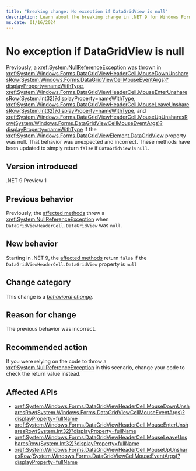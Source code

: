 ```yaml
---
title: "Breaking change: No exception if DataGridView is null"
description: Learn about the breaking change in .NET 9 for Windows Forms where DataGridViewHeaderCell methods no longer throw an exception if the DataGridView property is null.
ms.date: 01/16/2024
---
```

# No exception if DataGridView is null

Previously, a <xref:System.NullReferenceException> was thrown in <xref:System.Windows.Forms.DataGridViewHeaderCell.MouseDownUnsharesRow(System.Windows.Forms.DataGridViewCellMouseEventArgs)?displayProperty=nameWithType>, <xref:System.Windows.Forms.DataGridViewHeaderCell.MouseEnterUnsharesRow(System.Int32)?displayProperty=nameWithType>, <xref:System.Windows.Forms.DataGridViewHeaderCell.MouseLeaveUnsharesRow(System.Int32)?displayProperty=nameWithType>, and <xref:System.Windows.Forms.DataGridViewHeaderCell.MouseUpUnsharesRow(System.Windows.Forms.DataGridViewCellMouseEventArgs)?displayProperty=nameWithType> if the <xref:System.Windows.Forms.DataGridViewElement.DataGridView> property was null. That behavior was unexpected and incorrect. These methods have been updated to simply return `false` if `DataGridView` is `null`.

## Version introduced

.NET 9 Preview 1

## Previous behavior

Previously, the [affected methods](#affected-apis) threw a <xref:System.NullReferenceException> when `DataGridViewHeaderCell.DataGridView` was `null`.

## New behavior

Starting in .NET 9, the [affected methods](#affected-apis) return `false` if the `DataGridViewHeaderCell.DataGridView` property is `null`

## Change category

This change is a [*behavioral change*](../../categories.md#behavioral-change).

## Reason for change

The previous behavior was incorrect.

## Recommended action

If you were relying on the code to throw a <xref:System.NullReferenceException> in this scenario, change your code to check the return value instead.

## Affected APIs

- <xref:System.Windows.Forms.DataGridViewHeaderCell.MouseDownUnsharesRow(System.Windows.Forms.DataGridViewCellMouseEventArgs)?displayProperty=fullName>
- <xref:System.Windows.Forms.DataGridViewHeaderCell.MouseEnterUnsharesRow(System.Int32)?displayProperty=fullName>
- <xref:System.Windows.Forms.DataGridViewHeaderCell.MouseLeaveUnsharesRow(System.Int32)?displayProperty=fullName>
- <xref:System.Windows.Forms.DataGridViewHeaderCell.MouseUpUnsharesRow(System.Windows.Forms.DataGridViewCellMouseEventArgs)?displayProperty=fullName>
